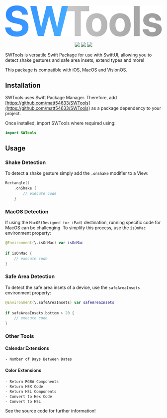 <p align="center">
    <img src="SWTools Logo.svg" height="100">
</p>

<p align="center">
    <img src="https://img.shields.io/badge/iOS-17.0+-27ae60.svg" />
    <img src="https://img.shields.io/badge/macOS-14.0+-2980b9.svg" />
    <img src="https://img.shields.io/badge/visionOS-1.0+-e67e22.svg" />
</p>

SWTools is versatile Swift Package for use with SwiftUI, allowing you to detect shake gestures and safe area insets, extend types and more!

This package is compatible with iOS, MacOS and VisionOS. 

## Installation

SWTools uses Swift Package Manager. Therefore, add [https://github.com/matt54633/SWTools](https://github.com/matt54633/SWTools) as a package dependency to your project. 

Once installed, import SWTools where required using:

```swift
import SWTools
```

## Usage

### Shake Detection

To detect a shake gesture simply add the `.onShake` modifier to a View:
```swift
Rectangle()
    .onShake {
        // execute code
    }
```

### MacOS Detection

If using the `MacOS(Designed for iPad)` destination, running specific code for MacOS can be challenging. To simplify this process, use the `isOnMac` environment property:
```swift 
@Environment(\.isOnMac) var isOnMac

if isOnMac {
    // execute code
}
```

### Safe Area Detection

To detect the safe area insets of a device, use the `safeAreaInsets` environment property:
```swift 
@Environment(\.safeAreaInsets) var safeAreaInsets

if safeAreaInsets.bottom > 20 {
    // execute code
}
```

### Other Tools

#### Calendar Extensions
    - Number of Days Between Dates
    
#### Color Extensions
    - Return RGBA Components
    - Return HEX Code
    - Return HSL Components
    - Convert to Hex Code
    - Convert to HSL


See the source code for further information!
